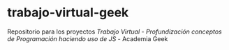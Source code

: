 # trabajo-virtual-geek
Repositorio para los proyectos *Trabajo Virtual - Profundización conceptos de Programación haciendo uso de JS* - Academia Geek
